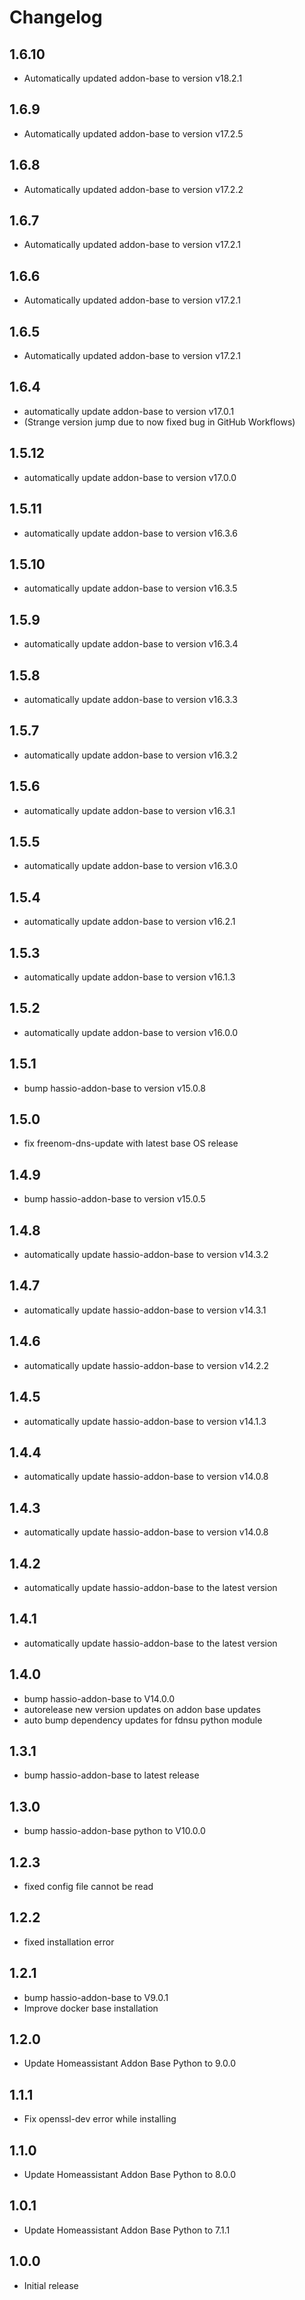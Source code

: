 # Changelog
## 1.6.10
- Automatically updated addon-base to version v18.2.1

## 1.6.9
- Automatically updated addon-base to version v17.2.5

## 1.6.8
- Automatically updated addon-base to version v17.2.2

## 1.6.7
- Automatically updated addon-base to version v17.2.1

## 1.6.6
- Automatically updated addon-base to version v17.2.1

## 1.6.5
- Automatically updated addon-base to version v17.2.1

## 1.6.4
- automatically update addon-base to version v17.0.1
- (Strange version jump due to now fixed bug in GitHub Workflows)

## 1.5.12
- automatically update addon-base to version v17.0.0

## 1.5.11
- automatically update addon-base to version v16.3.6

## 1.5.10
- automatically update addon-base to version v16.3.5

## 1.5.9
- automatically update addon-base to version v16.3.4

## 1.5.8
- automatically update addon-base to version v16.3.3

## 1.5.7
- automatically update addon-base to version v16.3.2

## 1.5.6
- automatically update addon-base to version v16.3.1

## 1.5.5
- automatically update addon-base to version v16.3.0

## 1.5.4
- automatically update addon-base to version v16.2.1

## 1.5.3
- automatically update addon-base to version v16.1.3

## 1.5.2
- automatically update addon-base to version v16.0.0

## 1.5.1
- bump hassio-addon-base to version v15.0.8

## 1.5.0
- fix freenom-dns-update with latest base OS release

## 1.4.9
- bump hassio-addon-base to version v15.0.5

## 1.4.8
- automatically update hassio-addon-base to version v14.3.2

## 1.4.7
- automatically update hassio-addon-base to version v14.3.1

## 1.4.6
- automatically update hassio-addon-base to version v14.2.2

## 1.4.5
- automatically update hassio-addon-base to version v14.1.3

## 1.4.4
- automatically update hassio-addon-base to version v14.0.8

## 1.4.3
- automatically update hassio-addon-base to version v14.0.8

## 1.4.2
- automatically update hassio-addon-base to the latest version

## 1.4.1
- automatically update hassio-addon-base to the latest version

## 1.4.0
- bump hassio-addon-base to V14.0.0
- autorelease new version updates on addon base updates
- auto bump dependency updates for fdnsu python module

## 1.3.1
- bump hassio-addon-base to latest release

## 1.3.0
- bump hassio-addon-base python to V10.0.0

## 1.2.3
- fixed config file cannot be read

## 1.2.2
- fixed installation error

## 1.2.1
- bump hassio-addon-base to V9.0.1
- Improve docker base installation

## 1.2.0
- Update Homeassistant Addon Base Python to 9.0.0

## 1.1.1
- Fix openssl-dev error while installing

## 1.1.0
- Update Homeassistant Addon Base Python to 8.0.0

## 1.0.1
- Update Homeassistant Addon Base Python to 7.1.1

## 1.0.0
- Initial release







